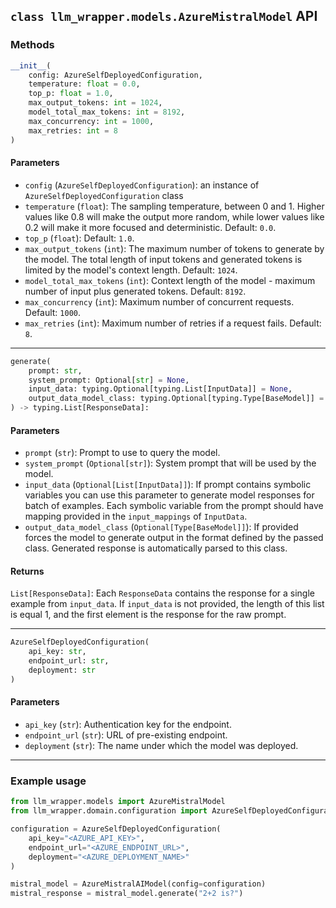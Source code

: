 ## `class llm_wrapper.models.AzureMistralModel` API
### Methods
```python
__init__(
    config: AzureSelfDeployedConfiguration,
    temperature: float = 0.0,
    top_p: float = 1.0,
    max_output_tokens: int = 1024,
    model_total_max_tokens: int = 8192,
    max_concurrency: int = 1000,
    max_retries: int = 8
)
```
#### Parameters
- `config` (`AzureSelfDeployedConfiguration`): an instance of `AzureSelfDeployedConfiguration` class
- `temperature` (`float`): The sampling temperature, between 0 and 1. Higher values like 0.8 will make the output more
   random, while lower values like 0.2 will make it more focused and deterministic. Default: `0.0`.
- `top_p` (`float`): Default: `1.0`.
- `max_output_tokens` (`int`): The maximum number of tokens to generate by the model. The total length of input tokens 
   and generated tokens is limited by the model's context length. Default: `1024`.
- `model_total_max_tokens` (`int`): Context length of the model - maximum number of input plus generated tokens.
   Default: `8192`.
- `max_concurrency` (`int`): Maximum number of concurrent requests. Default: `1000`.
- `max_retries` (`int`): Maximum number of retries if a request fails. Default: `8`.

---

```python
generate(
    prompt: str,
    system_prompt: Optional[str] = None,
    input_data: typing.Optional[typing.List[InputData]] = None,
    output_data_model_class: typing.Optional[typing.Type[BaseModel]] = None
) -> typing.List[ResponseData]:
```
#### Parameters
- `prompt` (`str`): Prompt to use to query the model.
- `system_prompt` (`Optional[str]`): System prompt that will be used by the model.
- `input_data` (`Optional[List[InputData]]`): If prompt contains symbolic variables you can use this parameter to
   generate model responses for batch of examples. Each symbolic variable from the prompt should have mapping provided
   in the `input_mappings` of `InputData`.
- `output_data_model_class` (`Optional[Type[BaseModel]]`): If provided forces the model to generate output in the
  format defined by the passed class. Generated response is automatically parsed to this class.

#### Returns
`List[ResponseData]`: Each `ResponseData` contains the response for a single example from `input_data`. If `input_data`
is not provided, the length of this list is equal 1, and the first element is the response for the raw prompt. 

---

```python
AzureSelfDeployedConfiguration(
    api_key: str,
    endpoint_url: str,
    deployment: str
)
```
#### Parameters
- `api_key` (`str`): Authentication key for the endpoint.
- `endpoint_url` (`str`): URL of pre-existing endpoint.
- `deployment` (`str`): The name under which the model was deployed.

---

### Example usage
```python
from llm_wrapper.models import AzureMistralModel 
from llm_wrapper.domain.configuration import AzureSelfDeployedConfiguration

configuration = AzureSelfDeployedConfiguration(
    api_key="<AZURE_API_KEY>",
    endpoint_url="<AZURE_ENDPOINT_URL>",
    deployment="<AZURE_DEPLOYMENT_NAME>"
)

mistral_model = AzureMistralAIModel(config=configuration)
mistral_response = mistral_model.generate("2+2 is?")
```
